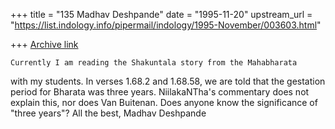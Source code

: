 +++
title = "135 Madhav Deshpande"
date = "1995-11-20"
upstream_url = "https://list.indology.info/pipermail/indology/1995-November/003603.html"

+++
[Archive link](https://list.indology.info/pipermail/indology/1995-November/003603.html)

	Currently I am reading the Shakuntala story from the Mahabharata 
with my students.  In verses 1.68.2 and 1.68.58, we are told that the 
gestation period for Bharata was three years.  NiilakaNTha's commentary 
does not explain this, nor does Van Buitenan.  Does anyone know the 
significance of "three years"?
	All the best,
			Madhav Deshpande





